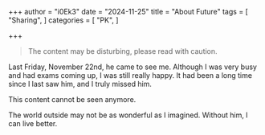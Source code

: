 +++
author = "i0Ek3"
date = "2024-11-25"
title = "About Future" 
tags = [
    "Sharing",
]
categories = [
    "PK",
]

+++

> The content may be disturbing, please read with caution.

Last Friday, November 22nd, he came to see me. Although I was very busy and had exams coming up, I was still really happy. It had been a long time since I last saw him, and I truly missed him.

This content cannot  be seen anymore.

The world outside may not be as wonderful as I imagined. Without him, I can live better.
